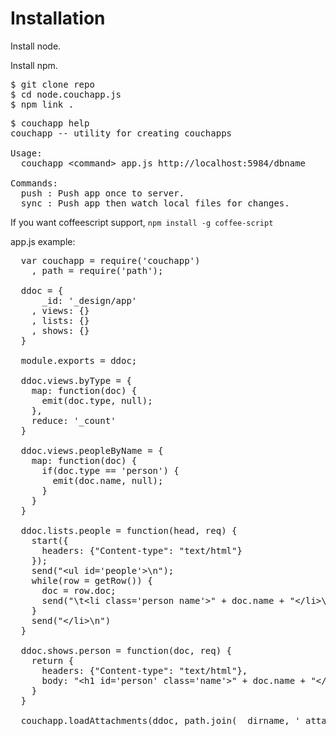 # Installation

Install node.

Install npm.

<pre>
$ git clone repo
$ cd node.couchapp.js
$ npm link .
</pre>

<pre>
$ couchapp help
couchapp -- utility for creating couchapps

Usage:
  couchapp &lt;command> app.js http://localhost:5984/dbname

Commands:
  push : Push app once to server.
  sync : Push app then watch local files for changes.
</pre>

If you want coffeescript support, `npm install -g coffee-script`

app.js example:

<pre>
  var couchapp = require('couchapp')
    , path = require('path');

  ddoc = {
      _id: '_design/app'
    , views: {}
    , lists: {}
    , shows: {} 
  }

  module.exports = ddoc;

  ddoc.views.byType = {
    map: function(doc) {
      emit(doc.type, null);
    },
    reduce: '_count'
  }

  ddoc.views.peopleByName = {
    map: function(doc) {
      if(doc.type == 'person') {
        emit(doc.name, null);
      }
    }
  }

  ddoc.lists.people = function(head, req) {
    start({
      headers: {"Content-type": "text/html"}
    });
    send("&lt;ul id='people'>\n");
    while(row = getRow()) {
      doc = row.doc;
      send("\t&lt;li class='person name'>" + doc.name + "&lt;/li>\n");
    }
    send("&lt;/li>\n")
  }

  ddoc.shows.person = function(doc, req) {
    return {
      headers: {"Content-type": "text/html"},
      body: "&lt;h1 id='person' class='name'>" + doc.name + "&lt;/h1>\n"
    }
  }

  couchapp.loadAttachments(ddoc, path.join(__dirname, '_attachments'));
</pre>
